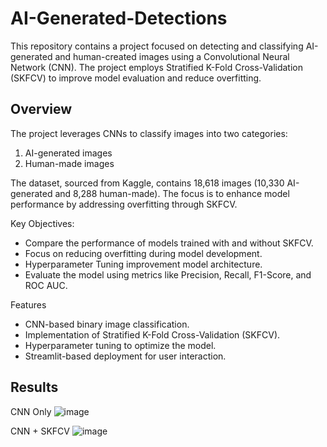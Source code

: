 # AI-Generated-Detections

This repository contains a project focused on detecting and classifying AI-generated and human-created images using a Convolutional Neural Network (CNN). The project employs Stratified K-Fold Cross-Validation (SKFCV) to improve model evaluation and reduce overfitting.

## Overview
The project leverages CNNs to classify images into two categories:
1. AI-generated images
2. Human-made images

The dataset, sourced from Kaggle, contains 18,618 images (10,330 AI-generated and 8,288 human-made). The focus is to enhance model performance by addressing overfitting through SKFCV.

Key Objectives:
- Compare the performance of models trained with and without SKFCV.
- Focus on reducing overfitting during model development.
- Hyperparameter Tuning improvement model architecture.
- Evaluate the model using metrics like Precision, Recall, F1-Score, and ROC AUC.

Features
- CNN-based binary image classification.
- Implementation of Stratified K-Fold Cross-Validation (SKFCV).
- Hyperparameter tuning to optimize the model.
- Streamlit-based deployment for user interaction.

## Results
CNN Only
![image](https://github.com/user-attachments/assets/074701b4-2cf6-4c96-9980-40b56ad707e8)

CNN + SKFCV
![image](https://github.com/user-attachments/assets/cb766c6a-08c2-495a-b5bd-2f5aeb3ec620)


